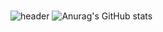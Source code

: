#
![header](https://capsule-render.vercel.app/api?type=waving&color=gradient&text=%20do-huni's%20github%20&height=300&fontSize=80&desc=FE/BE/NLP)
![Anurag's GitHub stats](https://github-readme-stats.vercel.app/api?username=do-huni&show_icons=true&theme=radical)
